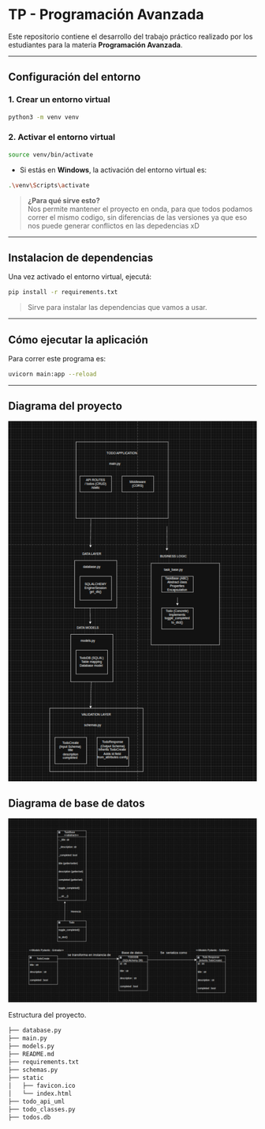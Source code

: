 # TP - Programación Avanzada

Este repositorio contiene el desarrollo del trabajo práctico realizado por los estudiantes para la materia **Programación Avanzada**.

---

## Configuración del entorno

### 1. Crear un entorno virtual

```bash
python3 -m venv venv
```

### 2. Activar el entorno virtual

```bash
source venv/bin/activate
```

- Si estás en **Windows**, la activación del entorno virtual es:

```bash
.\venv\Scripts\activate
```

> **¿Para qué sirve esto?**  
Nos permite mantener el proyecto en onda, para que todos podamos correr el mismo codigo, sin diferencias de las versiones ya que eso nos puede generar conflictos en las depedencias xD
---

## Instalacion de dependencias

Una vez activado el entorno virtual, ejecutá:

```bash
pip install -r requirements.txt
```

> Sirve para instalar las dependencias que vamos a usar.

---

## Cómo ejecutar la aplicación

Para correr este programa es:


```bash
uvicorn main:app --reload
```

---

## Diagrama del proyecto

![Diagrama General](https://raw.githubusercontent.com/lauty635/TP---Programaci-n-Avanzada/refs/heads/main/Diagrama_general.png)

## Diagrama de base de datos
![Diagrama Base de Datos](https://raw.githubusercontent.com/lauty635/TP---Programaci-n-Avanzada/refs/heads/main/Diagrama_bases_de_datos.png)


Estructura del proyecto.

```
├── database.py
├── main.py
├── models.py
├── README.md
├── requirements.txt
├── schemas.py
├── static
│   ├── favicon.ico
│   └── index.html
├── todo_api_uml
├── todo_classes.py
├── todos.db
```

